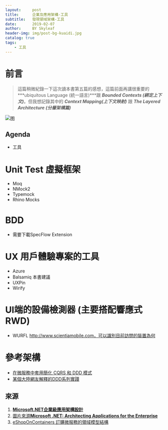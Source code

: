 ```yaml
---
layout:     post
title:      企業及應用架構-工具
subtitle:   發現領域架構-工具
date:       2019-02-07
author:     BY Skyleaf
header-img: img/post-bg-kuaidi.jpg
catalog: true
tags:
    - 工具
---
```

# 前言

> 這篇稍微紀錄一下這次讀本書第五篇的感想，這篇前面再講很重要的 ***ubiquitous Language (統一語言)***跟 ***Bounded Contexts (綁定上下文)***。但我想記錄其中的 ***Context Mapping(上下文映射)*** 跟 ***The Layered Architecture (分層架構篇)***

![图](https://images.unsplash.com/photo-1506345285442-8e9a3a298cdd?ixlib=rb-1.2.1&ixid=eyJhcHBfaWQiOjEyMDd9&auto=format&fit=crop&w=500&q=80)

## Agenda

- 工具

# Unit Test 虛擬框架

- Moq
- NMock2
- Typemock
- Rhino Mocks

# BDD

- 需要下載SpecFlow Extension

# UX 用戶體驗專案的工具

- Azure
- Balsamiq 本書建議
- UXPin
- Wirify

# UI端的設備檢測器 (主要搭配響應式RWD)

- WURFL http://www.scientiamobile.com，可以識別目前訪問的裝置為何


# 參考架構

- [在微服務中套用簡化 CQRS 和 DDD 模式](https://docs.microsoft.com/zh-tw/dotnet/standard/microservices-architecture/microservice-ddd-cqrs-patterns/apply-simplified-microservice-cqrs-ddd-patterns)
- [某個大陸網友解釋的DDD系列實踐](https://cloud.tencent.com/developer/article/1156488)

## 來源

1. [**Microsoft.NET企業級應用架構設計**](https://www.books.com.tw/products/CN11327631)
2. [圖片來源**Microsoft .NET: Architecting Applications for the Enterprise**](https://ptgmedia.pearsoncmg.com/images/9780735685352/samplepages/9780735685352.pdf)
3. [eShopOnContainers 訂購微服務的領域模型結構](https://docs.microsoft.com/zh-tw/dotnet/standard/microservices-architecture/microservice-ddd-cqrs-patterns/net-core-microservice-domain-model)



